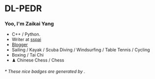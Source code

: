 # DL-PEDR
### Yoo, I'm Zaikai Yang 


-  C++ / Python.
-  Writer at [sspai](https:)
-  [Blogger](https:)
-  Sailing / Kayak / Scuba Diving / Windsurfing / Table Tennis / Cycling
-  Boxing / Tai Chi
- ♟ Chinese Chess / Chess 

<h6>* These nice badges are generated by .</h6>
